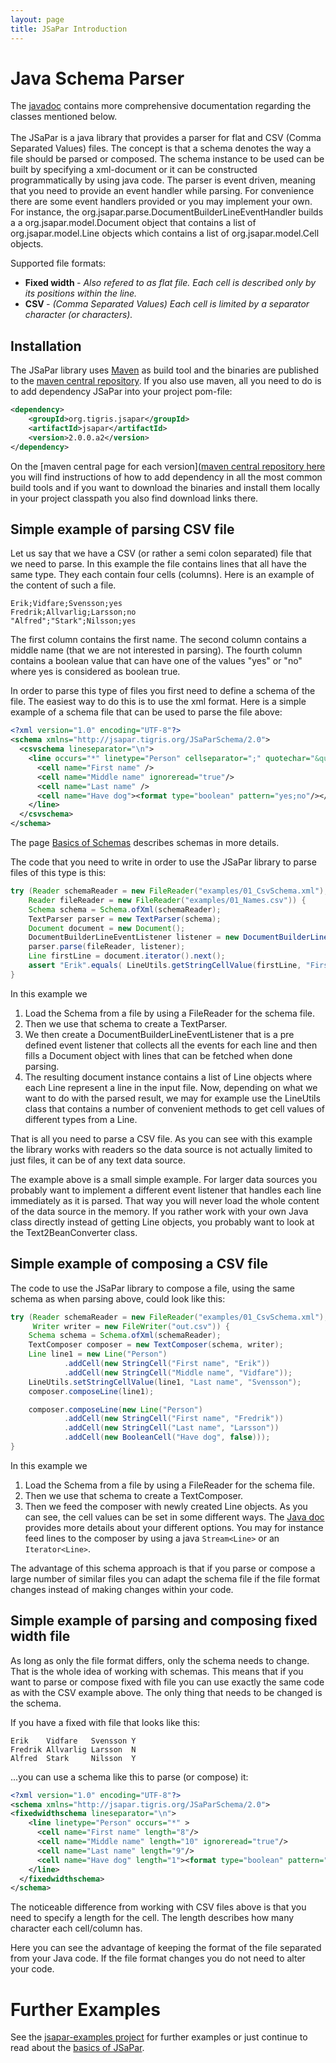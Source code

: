 ```yaml
---
layout: page
title: JSaPar Introduction
--- 
```

# Java Schema Parser
The <a href="api/index.html">javadoc</a> contains more comprehensive documentation regarding the classes mentioned below. <br/><br/>
The JSaPar is a java library that provides a parser for flat and CSV (Comma Separated Values) files.
The concept is that a schema denotes the way a file should be parsed or composed. The schema instance to be used can be built by specifying a xml-document or it can be constructed programmatically by using java code.
The parser is event driven, meaning that you need to provide an event handler while parsing. For convenience there are some
event handlers provided or you may implement your own. For instance, the org.jsapar.parse.DocumentBuilderLineEventHandler
builds a  a org.jsapar.model.Document object that contains a list of org.jsapar.model.Line objects which contains a list
of org.jsapar.model.Cell objects.

Supported file formats:
* <b>Fixed width </b><i>- Also refered to as flat file. Each cell is described only by its positions within the line. </i>
* <b>CSV </b><i>- (Comma Separated Values) Each cell is limited by a separator character (or characters).</i>

## Installation
The JSaPar library uses [Maven](https://maven.apache.org/) as build tool and the binaries are published to the [maven central repository](http://search.maven.org/#search%7Cgav%7C1%7Cg%3A%22org.tigris.jsapar%22%20AND%20a%3A%22jsapar%22).
If you also use maven, all you need to do is to add dependency JSaPar into your project pom-file:
```xml
<dependency>
    <groupId>org.tigris.jsapar</groupId>
    <artifactId>jsapar</artifactId>
    <version>2.0.0.a2</version>
</dependency>
```
On the [maven central page for each version]([maven central repository here](http://search.maven.org/#search%7Cgav%7C1%7Cg%3A%22org.tigris.jsapar%22%20AND%20a%3A%22jsapar%22) you will find instructions of how to add dependency in all the most common build tools and if you
want to download the binaries and install them locally in your project classpath you also find download links there.

## Simple example of parsing CSV file
Let us say that we have a CSV (or rather a semi colon separated) file that we need to parse. In this example the file contains lines that all have the same type. They each contain four cells (columns). Here is an example of the content of such a file.
```csv
Erik;Vidfare;Svensson;yes
Fredrik;Allvarlig;Larsson;no
"Alfred";"Stark";Nilsson;yes
```
The first column contains the first name. The second column contains a middle name (that we are not interested in parsing). The fourth column contains a boolean value that can have one of the values "yes" or "no" where yes is considered as boolean true.

In order to parse this type of files you first need to define a schema of the file. The easiest way to do this is to use the xml format. Here is a simple example of a schema file that can be used to parse the file above:
```xml
<?xml version="1.0" encoding="UTF-8"?>
<schema xmlns="http://jsapar.tigris.org/JSaParSchema/2.0">
  <csvschema lineseparator="\n">
    <line occurs="*" linetype="Person" cellseparator=";" quotechar="&quot;">
      <cell name="First name" />
      <cell name="Middle name" ignoreread="true"/>
      <cell name="Last name" />
      <cell name="Have dog"><format type="boolean" pattern="yes;no"/></cell>
    </line>
  </csvschema>
</schema>
```
The page [Basics of Schemas](basics_schema) describes schemas in more details. 

The code that you need to write in order to use the JSaPar library to parse files of this type is this:
```java
try (Reader schemaReader = new FileReader("examples/01_CsvSchema.xml");
    Reader fileReader = new FileReader("examples/01_Names.csv")) {
    Schema schema = Schema.ofXml(schemaReader);
    TextParser parser = new TextParser(schema);
    Document document = new Document();
    DocumentBuilderLineEventListener listener = new DocumentBuilderLineEventListener(document);
    parser.parse(fileReader, listener);
    Line firstLine = document.iterator().next();
    assert "Erik".equals( LineUtils.getStringCellValue(firstLine, "First name")) );
}
```
In this example we
1. Load the Schema from a file by using a FileReader for the schema file.
1. Then we use that schema to create a TextParser.
1. We then create a DocumentBuilderLineEventListener that is a pre defined event listener that collects all
the events for each line and then fills a Document object with lines that can be fetched when done parsing.
1. The resulting document instance contains a list of Line objects where each Line represent a line in the input file. 
Now, depending on what we want to do
with the parsed result, we may for example use the LineUtils class that contains a number of convenient methods to get cell
values of different types from a Line.

That is all you need to parse a CSV file. As you can see with this example the library works with readers so the data source is not actually limited to just files, it can be of any text data source.

The example above is a small simple example. For larger data sources you probably want to implement a different event listener
that handles each line immediately as it is parsed. That way you will never load the whole content of the data source in the memory.
If you rather work with your own Java class directly instead of getting Line objects, you probably want to look at the Text2BeanConverter class.

## Simple example of composing a CSV file
The code to use the JSaPar library to compose a file, using the same schema as when parsing above, could look like this:
```java
try (Reader schemaReader = new FileReader("examples/01_CsvSchema.xml");
     Writer writer = new FileWriter("out.csv")) {
    Schema schema = Schema.ofXml(schemaReader);
    TextComposer composer = new TextComposer(schema, writer);
    Line line1 = new Line("Person")
            .addCell(new StringCell("First name", "Erik"))
            .addCell(new StringCell("Middle name", "Vidfare"));
    LineUtils.setStringCellValue(line1, "Last name", "Svensson");
    composer.composeLine(line1);

    composer.composeLine(new Line("Person")
            .addCell(new StringCell("First name", "Fredrik"))
            .addCell(new StringCell("Last name", "Larsson"))
            .addCell(new BooleanCell("Have dog", false)));
}
```
In this example we
1. Load the Schema from a file by using a FileReader for the schema file.
1. Then we use that schema to create a TextComposer.
1. Then we feed the composer with newly created Line objects. As you can see, the cell values can be set in some 
different ways. The [Java doc](api) provides more details about your different options. You may for instance feed lines 
to the composer by using a java `Stream<Line>` or an `Iterator<Line>`. 

The advantage of this schema approach is that if you parse or compose a large number of similar files you can adapt the 
schema file if the file format changes instead of making changes within your code.

## Simple example of parsing and composing fixed width file
As long as only the file format differs, only the schema needs to change. That is the whole idea of working with schemas.
This means that if you want to parse or compose fixed with file you can use exactly the same code as with the CSV example 
above. The only thing that needs to be changed is the schema.

If you have a fixed with file that looks like this:
```text
Erik    Vidfare   Svensson Y
Fredrik Allvarlig Larsson  N
Alfred  Stark     Nilsson  Y
```
...you can use a schema like this to parse (or compose) it:
```xml
<?xml version="1.0" encoding="UTF-8"?>
<schema xmlns="http://jsapar.tigris.org/JSaParSchema/2.0">
<fixedwidthschema lineseparator="\n">
    <line linetype="Person" occurs="*" >
      <cell name="First name" length="8"/>
      <cell name="Middle name" length="10" ignoreread="true"/>
      <cell name="Last name" length="9"/>
      <cell name="Have dog" length="1"><format type="boolean" pattern="Y;N"/></cell>
    </line>
  </fixedwidthschema>
</schema>
``` 
The noticeable difference from working with CSV files above is that you need to specify a length for the cell. The length 
describes how many character each cell/column has.

Here you can see the advantage of keeping the format of the file separated from your Java code. If the file format 
changes you do not need to alter your code.

# Further Examples
See the [jsapar-examples project](https://github.com/org-tigris-jsapar/jsapar-examples) for further examples or just continue to read
about the [basics of JSaPar](basics).
